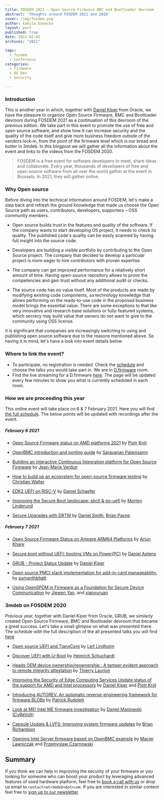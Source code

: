 ```yaml
---
title: FOSDEM 2021 – Open Source Firmware BMC and Bootloader devroom
abstract: 'Thoughts around FOSDEM 2021 and 2020'
cover: /img/fosdem.png
author: kamila.banecka
layout: post
published: true
date: 2021-02-02
archives: "2021"

tags:
  - fosdem
  - conference
categories:
  - Firmware
  - OS Dev
  - Security

---
```

### Introduction

This is another year in which, together with [Daniel
Kiper](https://fosdem.org/2021/schedule/speaker/daniel_kiper/) from Oracle, we
have the pleasure to organize Open Source Firmware, BMC and Bootloader devroom
during FOSDEM 2021 as a continuation of this devroom of the previous edition. We
take part in this event to promote the use of free and open source software, and
show how it can increase security and the quality of the code itself and give
more business freedom outside of the vendors lock-in, from the point of the
firmware level which is our bread and butter in 3mdeb. In this blogpost we will
gather all the information about the event and links to the videos from the
FOSDEM 2020.

> FOSDEM is a free event for software developers to meet, share ideas and
collaborate. Every year, thousands of developers of free and open source
software from all over the world gather at the event in Brussels. In 2021, they
will gather online.

### Why Open source

Before diving into the technical information around FOSDEM, let's make a step
back and refresh the ground knowledge that made us choose the Open Source path
as users, contributors, developers, supporters – OSS community members.

* Open source builds trust in the features and quality of the software. If the
company wants to start developing OS project, it needs to check its quality. The
published code's quality can be easily scanned by having full insight into the
source code.

* Developers are building a visible portfolio by contributing to the Open Source
project. The company that decided to develop a particular project is more eager
to hire contributors with proven expertise.

* The company can get improved performance for a relatively short amount of time.
 Having open-source repository allows to prove the competencies and gain trust
 without any additional audit or checks.

* The source code has no value itself. Most of the products are made by
  modifying existing code components, so technology knowledge that allows
  performing on the ready-to-use code in the proposed business model brings the
  essential value. There are some exceptions to that like very innovative and
  research base solutions or fully-featured systems, which secrecy may build
  value that owners do not want to give to the community using OSS license.

It is significant that companies are increasingly switching to using and
publishing open source software due to the reasons mentioned above. So having it
in mind, let's have a look into event details below.

### Where to link the event?

* To participate, no registration is needed. Check the
[schedule](https://fosdem.org/2021/schedule/track/open_source_firmware_bmc_and_bootloader/)
and choose the talks you would take part in. We are in
[D.firmware](https://fosdem.org/2021/schedule/room/dfirmware/) room.
* Find the live streaming for a D.firmware
[here](https://fosdem.org/2021/schedule/streaming/). The page will be updated
every few minutes to show you what is currently scheduled in each room.

### How we are proceeding this year

This online event will take place on 6 & 7 February 2021. Here you will find [the full schedule](https://fosdem.org/2021/schedule/track/open_source_firmware_bmc_and_bootloader/).
The below points will be updated with recordings after the event.

##### February 6 2021

* [Open Source Firmware status on AMD platforms 2021](https://fosdem.org/2021/schedule/event/firmware_osfsoap2/) by [Piotr Król](https://twitter.com/pietrushnic)

* [OpenBMC introduction and porting guide](https://fosdem.org/2021/schedule/event/firmware_oiapg/) by [Saravanan Palanisamy](https://fosdem.org/2021/schedule/speaker/saravanan_palanisamy/)

* [Building an interactive Continuous Integration platform for Open Source Firmware](https://fosdem.org/2021/schedule/event/firmware_baicipfosf/) by [Jean-Marie Verdun](https://fosdem.org/2021/schedule/speaker/jean_marie_verdun/)

* [How to build up an ecosystem for open-source firmware testing](https://fosdem.org/2021/schedule/event/firmware_htbuaefoft/) by [Christian Walter](https://fosdem.org/2021/schedule/speaker/christian_walter/)

* [EDK2 UEFI on RISC-V](https://fosdem.org/2021/schedule/event/firmware_uor/) by [Daniel Schaefer](https://fosdem.org/2021/schedule/speaker/daniel_schaefer/)

* [Improving the Secure Boot landscape: sbctl & go-uefi](https://fosdem.org/2021/schedule/event/firmware_itsblsg/) by [Morten Linderund](https://fosdem.org/2021/schedule/speaker/morten_linderud/)

* [Secure Upgrades with DRTM](https://fosdem.org/2021/schedule/event/firmware_suwd/) by [Daniel Smith](https://fosdem.org/2021/schedule/speaker/daniel_smith/), [Brian Payne](https://fosdem.org/2021/schedule/speaker/brian_payne/)

##### February 7 2021

* [Open Source Firmware Status on Ampere ARM64 Platforms](https://fosdem.org/2021/schedule/event/firmware_osfsoaap/) by [Arjun Khare](https://fosdem.org/2021/schedule/speaker/arjun_khare/)

* [Secure boot without UEFI: booting VMs on Power(PC)](https://fosdem.org/2021/schedule/event/firmware_sbwubvop/) by [Daniel Axtens](https://fosdem.org/2021/schedule/speaker/daniel_axtens/)

* [GRUB - Project Status Update](https://fosdem.org/2021/schedule/event/firmware_gpsu/) by [Daniel Kiper](https://fosdem.org/2021/schedule/speaker/daniel_kiper/)

* [Open source PMCI stack implementation for add-in-card manageability.](https://fosdem.org/2021/schedule/event/firmware_ospsifam/) by [sumanthbhatt](https://fosdem.org/2021/schedule/speaker/sumanthbhatt/)

* [Using OpenSPDM in Firmware as a Foundation for Secure Device Communication](https://fosdem.org/2021/schedule/event/firmware_uoifaaffsdc/) by [Jiewen Yao](https://fosdem.org/2021/schedule/speaker/jiewen_yao/), and [xiaoyuruan](https://fosdem.org/2021/schedule/speaker/xiaoyuruan/)

### 3mdeb on FOSDEM 2020

Previous year, together with Daniel Kiper from Oracle, GRUB, we similarly
created Open Source Firmware, BMC and Bootloader devroom that became a great
success. Let's take a small glimpse on what was presented there. The schedule
with the full description of the all presented talks you will find
[here](https://archive.fosdem.org/2020/schedule/track/open_source_firmware_bmc_and_bootloader/)

* [Open source UEFI and TianoCore](https://www.youtube.com/watch?v=n9XtJkRRvUI) by [Leif Lindholm](https://archive.fosdem.org/2020/schedule/speaker/leif_lindholm/)

* [Discover UEFI with U-Boot](https://www.youtube.com/watch?v=PFVP4oQnaEE) by [Heinrich Schuchardt](https://archive.fosdem.org/2020/schedule/speaker/heinrich_schuchardt/)

* [Heads OEM device ownership/reownership : A tamper evident approach to remote integrity attestation](https://www.youtube.com/watch?v=oline3C-W1g) by [Thierry Laurion](https://archive.fosdem.org/2020/schedule/speaker/thierry_laurion/)

* [Improving the Security of Edge Computing Services Update status of the support for AMD and Intel processors](https://www.youtube.com/watch?v=8tYZVNz0n7E) by [Daniel Kiper](https://archive.fosdem.org/2020/schedule/speaker/daniel_kiper/) and [Piotr Król](https://archive.fosdem.org/2020/schedule/speaker/piotr_krol/)

* [Introducing AUTOREV. An automatic reverse-engineering framework for firmware BLOBs](https://www.youtube.com/watch?v=PzPxpBKa0HU) by [Patrick Rudolph](https://archive.fosdem.org/2020/schedule/speaker/patrick_rudolph/)

* [Look at ME! Intel ME firmware investigation](https://www.youtube.com/watch?v=RPC5f7EJN6U) by [Daniel Maslowski (CyReVolt)](https://archive.fosdem.org/2020/schedule/speaker/daniel_maslowski_cyrevolt/)

* [Capsule Update & LVFS: Improving system firmware updates](https://www.youtube.com/watch?v=glsIKTbfoNg) by [Brian Richardson](https://archive.fosdem.org/2020/schedule/speaker/brian_richardson/)

* [Opening Intel Server firmware based on OpenBMC example](https://www.youtube.com/watch?v=i1FiOexyKTI) by [Maciej Lawniczak](https://archive.fosdem.org/2020/schedule/speaker/maciej_lawniczak/) and [Przemyslaw Czarnowski](https://archive.fosdem.org/2020/schedule/speaker/przemyslaw_czarnowski/)

## Summary

If you think we can help in improving the security of your firmware or you
looking for someone who can boost your product by leveraging advanced features
of used hardware platform, feel free to [book a call with us](https://calendly.com/3mdeb/consulting-remote-meeting)
or drop us email to `contact<at>3mdeb<dot>com`. If you are interested in similar
content feel free to [sign up to our newsletter](http://eepurl.com/doF8GX)
